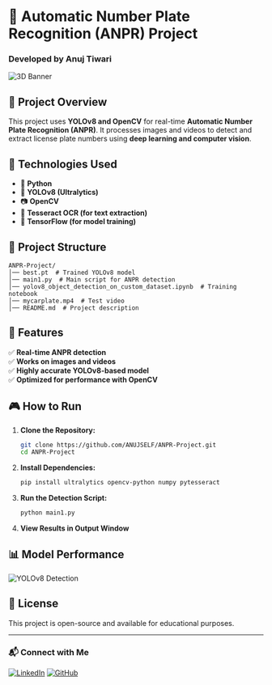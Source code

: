 # 🚗 Automatic Number Plate Recognition (ANPR) Project

### Developed by **Anuj Tiwari**  
![3D Banner](https://raw.githubusercontent.com/ANUJSELF/resume/main/banner.gif)

## 📌 Project Overview
This project uses **YOLOv8 and OpenCV** for real-time **Automatic Number Plate Recognition (ANPR)**. It processes images and videos to detect and extract license plate numbers using **deep learning and computer vision**.

## 🔧 Technologies Used
- 🐍 **Python**
- 🎯 **YOLOv8 (Ultralytics)**
- 📷 **OpenCV**
- 🔢 **Tesseract OCR (for text extraction)**
- 💾 **TensorFlow (for model training)**

## 📂 Project Structure
```plaintext
ANPR-Project/
│── best.pt  # Trained YOLOv8 model
│── main1.py  # Main script for ANPR detection
│── yolov8_object_detection_on_custom_dataset.ipynb  # Training notebook
│── mycarplate.mp4  # Test video
│── README.md  # Project description
```

## 🚀 Features
✅ **Real-time ANPR detection**  
✅ **Works on images and videos**  
✅ **Highly accurate YOLOv8-based model**  
✅ **Optimized for performance with OpenCV**  

## 🎮 How to Run
1. **Clone the Repository:**
   ```sh
   git clone https://github.com/ANUJSELF/ANPR-Project.git
   cd ANPR-Project
   ```
2. **Install Dependencies:**
   ```sh
   pip install ultralytics opencv-python numpy pytesseract
   ```
3. **Run the Detection Script:**
   ```sh
   python main1.py
   ```
4. **View Results in Output Window**

## 📊 Model Performance
![YOLOv8 Detection](https://raw.githubusercontent.com/ANUJSELF/resume/main/anpr_demo.gif)

## 📜 License
This project is open-source and available for educational purposes.

---
### 📬 Connect with Me
[![LinkedIn](https://img.shields.io/badge/LinkedIn-Anuj_Tiwari-blue?style=for-the-badge&logo=linkedin)](https://linkedin.com/in/anuj-tiwari-15548a180) 
[![GitHub](https://img.shields.io/badge/GitHub-ANUJSELF-black?style=for-the-badge&logo=github)](https://github.com/ANUJSELF)
